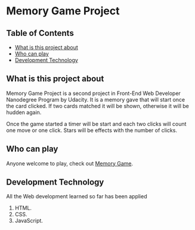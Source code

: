 # Memory Game Project

## Table of Contents

* [What is this project about](#what)
* [Who can play](#who)
* [Development Technology](#dev)

## What is this project about

Memory Game Project is a second project in Front-End Web Developer Nanodegree Program by Udacity. It is a memory gave that will start once the card clicked.
If two cards matched it will be shown, otherwise it will be hudden again.

Once the game started a timer will be start and each two clicks will count one move or one click. Stars will be effects with the number of clicks.

## Who can play

Anyone welcome to play, check out [Memory Game](http://mohammedaziz.tk).

## Development Technology

All the Web development learned so far has been applied
1. HTML.
2. CSS.
3. JavaScript.
